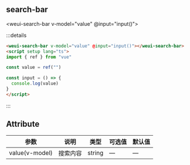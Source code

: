 ## search-bar

<weui-search-bar v-model="value" @input="input()"></weui-search-bar>
<script setup lang="ts">
import { ref } from "vue"

const value = ref("")

const input = () => {
  console.log(value)
}
</script>

:::details

```html
<weui-search-bar v-model="value" @input="input()"></weui-search-bar>
<script setup lang="ts">
import { ref } from "vue"

const value = ref("")

const input = () => {
  console.log(value)
}
</script>
```

:::

## Attribute

| 参数           | 说明     | 类型   | 可选值 | 默认值 |
| -------------- | -------- | ------ | ------ | ------ |
| value(v-model) | 搜索内容 | string | —      | —      |